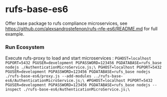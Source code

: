 # rufs-base-es6

Offer base package to rufs compliance microservices, see https://github.com/alexsandrostefenon/rufs-nfe-es6/README.md for full example.

### Run Ecosystem

Execute rufs-proxy to load and start microservices :
`
PGHOST=localhost PGPORT=5432 PGUSER=development PGPASSWORD=123456 PGDATABASE=rufs_base nodejs ./AuthenticationMicroService.js;\
PGHOST=localhost PGPORT=5432 PGUSER=development PGPASSWORD=123456 PGDATABASE=rufs_base nodejs ./rufs-base-es6/proxy.js --add-modules ../rufs-base-es6/AuthenticationMicroService.js;\
#PGHOST=localhost PGPORT=5432 PGUSER=development PGPASSWORD=123456 PGDATABASE=rufs_base nodejs --inspect ./rufs-base-es6/AuthenticationMicroService.js;\
`
